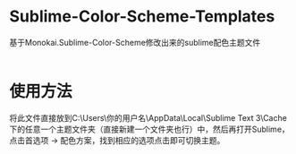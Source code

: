 # Sublime-Color-Scheme-Templates
基于Monokai.Sublime-Color-Scheme修改出来的sublime配色主题文件
<br />
<br />
# 使用方法
将此文件直接放到C:\Users\你的用户名\AppData\Local\Sublime Text 3\Cache下的任意一个主题文件夹（直接新建一个文件夹也行）中，然后再打开Sublime，点击首选项 → 配色方案，找到相应的选项点击即可切换主题。
